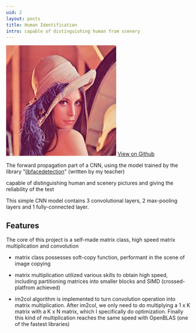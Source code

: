 ```yaml
---
uid: 2
layout: posts
title: Human Identification
intro: capable of distinguishing human from scenery
---
```


<div>
<img src="/assets/images/projects/Human Identification.jpg" width="300"/>
<a href="https://github.com/wcvanvan/HumanIdentification" target="_blank" class="btn btn--primary">View on Github</a>
</div>

The forward propagation part of a CNN, using the model trained by the library "<a href="https://github.com/ShiqiYu/libfacedetection">libfacedetection</a>" (written by my teacher)

capable of distinguishing human and scenery pictures and giving the reliability of the test

This simple CNN model contains 3 convolutional layers, 2 max-pooling layers and 1 fully-connected layer.

## Features
The core of this project is a self-made matrix class, high speed matrix multiplication and convolution

+ matrix class possesses soft-copy function, performant in the scene of image copying

+ matrix multiplication utilized various skills to obtain high speed, including partitioning matrices into smaller blocks and SIMD (crossed-platfrom achieved)

+ im2col algorithm is implemented to turn convolution operation into matrix multiplication. After im2col, we only need to do multiplying a 1 x K matrix with a K x N matrix, which I specifically do optimization. Finally this kind of multiplication reaches the same speed with OpenBLAS (one of the fastest libraries)